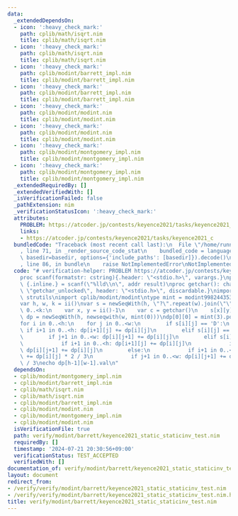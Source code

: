 ```yaml
---
data:
  _extendedDependsOn:
  - icon: ':heavy_check_mark:'
    path: cplib/math/isqrt.nim
    title: cplib/math/isqrt.nim
  - icon: ':heavy_check_mark:'
    path: cplib/math/isqrt.nim
    title: cplib/math/isqrt.nim
  - icon: ':heavy_check_mark:'
    path: cplib/modint/barrett_impl.nim
    title: cplib/modint/barrett_impl.nim
  - icon: ':heavy_check_mark:'
    path: cplib/modint/barrett_impl.nim
    title: cplib/modint/barrett_impl.nim
  - icon: ':heavy_check_mark:'
    path: cplib/modint/modint.nim
    title: cplib/modint/modint.nim
  - icon: ':heavy_check_mark:'
    path: cplib/modint/modint.nim
    title: cplib/modint/modint.nim
  - icon: ':heavy_check_mark:'
    path: cplib/modint/montgomery_impl.nim
    title: cplib/modint/montgomery_impl.nim
  - icon: ':heavy_check_mark:'
    path: cplib/modint/montgomery_impl.nim
    title: cplib/modint/montgomery_impl.nim
  _extendedRequiredBy: []
  _extendedVerifiedWith: []
  _isVerificationFailed: false
  _pathExtension: nim
  _verificationStatusIcon: ':heavy_check_mark:'
  attributes:
    PROBLEM: https://atcoder.jp/contests/keyence2021/tasks/keyence2021_c
    links:
    - https://atcoder.jp/contests/keyence2021/tasks/keyence2021_c
  bundledCode: "Traceback (most recent call last):\n  File \"/home/runner/.local/lib/python3.10/site-packages/onlinejudge_verify/documentation/build.py\"\
    , line 71, in _render_source_code_stat\n    bundled_code = language.bundle(stat.path,\
    \ basedir=basedir, options={'include_paths': [basedir]}).decode()\n  File \"/home/runner/.local/lib/python3.10/site-packages/onlinejudge_verify/languages/nim.py\"\
    , line 86, in bundle\n    raise NotImplementedError\nNotImplementedError\n"
  code: "# verification-helper: PROBLEM https://atcoder.jp/contests/keyence2021/tasks/keyence2021_c\n\
    proc scanf(formatstr: cstring){.header: \"<stdio.h>\", varargs.}\nproc ii(): int\
    \ {.inline.} = scanf(\"%lld\\n\", addr result)\nproc getchar(): char {.importc:\
    \ \"getchar_unlocked\", header: \"<stdio.h>\", discardable.}\nimport sequtils,\
    \ strutils\nimport cplib/modint/modint\ntype mint = modint998244353_barrett\n\n\
    var h, w, k = ii()\nvar s = newSeqWith(h, \"?\".repeat(w).join(\"\"))\nfor i in\
    \ 0..<k:\n    var x, y = ii()-1\n    var c = getchar()\n    s[x][y] = c\n\nvar\
    \ dp = newSeqWith(h, newseqwith(w, mint(0)))\ndp[0][0] = mint(3).pow(h*w - k)\n\
    for i in 0..<h:\n    for j in 0..<w:\n        if s[i][j] == 'D':\n           \
    \ if i+1 in 0..<h: dp[i+1][j] += dp[i][j]\n        elif s[i][j] == 'R':\n    \
    \        if j+1 in 0..<w: dp[i][j+1] += dp[i][j]\n        elif s[i][j] == 'X':\n\
    \            if i+1 in 0..<h: dp[i+1][j] += dp[i][j]\n            if j+1 in 0..<w:\
    \ dp[i][j+1] += dp[i][j]\n        else:\n            if i+1 in 0..<h: dp[i+1][j]\
    \ += dp[i][j] * 2 / 3\n            if j+1 in 0..<w: dp[i][j+1] += dp[i][j] * 2\
    \ / 3\necho dp[h-1][w-1].val\n"
  dependsOn:
  - cplib/modint/montgomery_impl.nim
  - cplib/modint/barrett_impl.nim
  - cplib/math/isqrt.nim
  - cplib/math/isqrt.nim
  - cplib/modint/barrett_impl.nim
  - cplib/modint/modint.nim
  - cplib/modint/montgomery_impl.nim
  - cplib/modint/modint.nim
  isVerificationFile: true
  path: verify/modint/barrett/keyence2021_static_staticinv_test.nim
  requiredBy: []
  timestamp: '2024-07-21 20:30:56+09:00'
  verificationStatus: TEST_ACCEPTED
  verifiedWith: []
documentation_of: verify/modint/barrett/keyence2021_static_staticinv_test.nim
layout: document
redirect_from:
- /verify/verify/modint/barrett/keyence2021_static_staticinv_test.nim
- /verify/verify/modint/barrett/keyence2021_static_staticinv_test.nim.html
title: verify/modint/barrett/keyence2021_static_staticinv_test.nim
---
```

